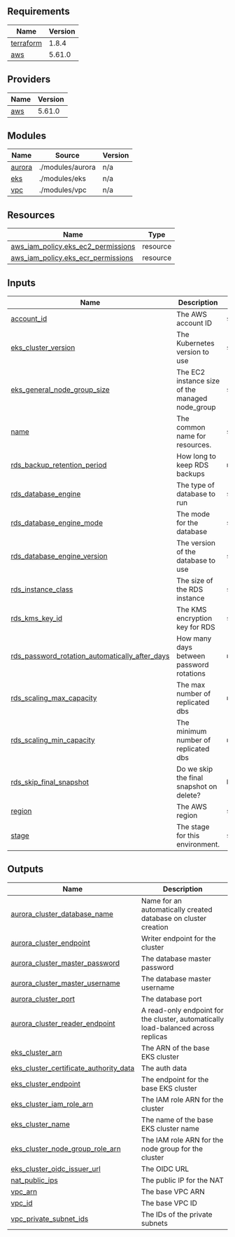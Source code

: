 <!-- BEGIN_TF_DOCS -->
## Requirements

| Name | Version |
|------|---------|
| <a name="requirement_terraform"></a> [terraform](#requirement\_terraform) | 1.8.4 |
| <a name="requirement_aws"></a> [aws](#requirement\_aws) | 5.61.0 |

## Providers

| Name | Version |
|------|---------|
| <a name="provider_aws"></a> [aws](#provider\_aws) | 5.61.0 |

## Modules

| Name | Source | Version |
|------|--------|---------|
| <a name="module_aurora"></a> [aurora](#module\_aurora) | ./modules/aurora | n/a |
| <a name="module_eks"></a> [eks](#module\_eks) | ./modules/eks | n/a |
| <a name="module_vpc"></a> [vpc](#module\_vpc) | ./modules/vpc | n/a |

## Resources

| Name | Type |
|------|------|
| [aws_iam_policy.eks_ec2_permissions](https://registry.terraform.io/providers/hashicorp/aws/5.61.0/docs/resources/iam_policy) | resource |
| [aws_iam_policy.eks_ecr_permissions](https://registry.terraform.io/providers/hashicorp/aws/5.61.0/docs/resources/iam_policy) | resource |

## Inputs

| Name | Description | Type | Default | Required |
|------|-------------|------|---------|:--------:|
| <a name="input_account_id"></a> [account\_id](#input\_account\_id) | The AWS account ID | `string` | n/a | yes |
| <a name="input_eks_cluster_version"></a> [eks\_cluster\_version](#input\_eks\_cluster\_version) | The Kubernetes version to use | `string` | n/a | yes |
| <a name="input_eks_general_node_group_size"></a> [eks\_general\_node\_group\_size](#input\_eks\_general\_node\_group\_size) | The EC2 instance size of the managed node\_group | `string` | `"t3.medium"` | no |
| <a name="input_name"></a> [name](#input\_name) | The common name for resources. | `string` | n/a | yes |
| <a name="input_rds_backup_retention_period"></a> [rds\_backup\_retention\_period](#input\_rds\_backup\_retention\_period) | How long to keep RDS backups | `number` | `0` | no |
| <a name="input_rds_database_engine"></a> [rds\_database\_engine](#input\_rds\_database\_engine) | The type of database to run | `string` | `"aurora-postgresql"` | no |
| <a name="input_rds_database_engine_mode"></a> [rds\_database\_engine\_mode](#input\_rds\_database\_engine\_mode) | The mode for the database | `string` | `"provisioned"` | no |
| <a name="input_rds_database_engine_version"></a> [rds\_database\_engine\_version](#input\_rds\_database\_engine\_version) | The version of the database to use | `string` | `"15.3"` | no |
| <a name="input_rds_instance_class"></a> [rds\_instance\_class](#input\_rds\_instance\_class) | The size of the RDS instance | `string` | `"db.serverless"` | no |
| <a name="input_rds_kms_key_id"></a> [rds\_kms\_key\_id](#input\_rds\_kms\_key\_id) | The KMS encryption key for RDS | `string` | n/a | yes |
| <a name="input_rds_password_rotation_automatically_after_days"></a> [rds\_password\_rotation\_automatically\_after\_days](#input\_rds\_password\_rotation\_automatically\_after\_days) | How many days between password rotations | `number` | `5` | no |
| <a name="input_rds_scaling_max_capacity"></a> [rds\_scaling\_max\_capacity](#input\_rds\_scaling\_max\_capacity) | The max number of replicated dbs | `number` | `10` | no |
| <a name="input_rds_scaling_min_capacity"></a> [rds\_scaling\_min\_capacity](#input\_rds\_scaling\_min\_capacity) | The minimum number of replicated dbs | `number` | `2` | no |
| <a name="input_rds_skip_final_snapshot"></a> [rds\_skip\_final\_snapshot](#input\_rds\_skip\_final\_snapshot) | Do we skip the final snapshot on delete? | `bool` | `true` | no |
| <a name="input_region"></a> [region](#input\_region) | The AWS region | `string` | n/a | yes |
| <a name="input_stage"></a> [stage](#input\_stage) | The stage for this environment. | `string` | `"prod"` | no |

## Outputs

| Name | Description |
|------|-------------|
| <a name="output_aurora_cluster_database_name"></a> [aurora\_cluster\_database\_name](#output\_aurora\_cluster\_database\_name) | Name for an automatically created database on cluster creation |
| <a name="output_aurora_cluster_endpoint"></a> [aurora\_cluster\_endpoint](#output\_aurora\_cluster\_endpoint) | Writer endpoint for the cluster |
| <a name="output_aurora_cluster_master_password"></a> [aurora\_cluster\_master\_password](#output\_aurora\_cluster\_master\_password) | The database master password |
| <a name="output_aurora_cluster_master_username"></a> [aurora\_cluster\_master\_username](#output\_aurora\_cluster\_master\_username) | The database master username |
| <a name="output_aurora_cluster_port"></a> [aurora\_cluster\_port](#output\_aurora\_cluster\_port) | The database port |
| <a name="output_aurora_cluster_reader_endpoint"></a> [aurora\_cluster\_reader\_endpoint](#output\_aurora\_cluster\_reader\_endpoint) | A read-only endpoint for the cluster, automatically load-balanced across replicas |
| <a name="output_eks_cluster_arn"></a> [eks\_cluster\_arn](#output\_eks\_cluster\_arn) | The ARN of the base EKS cluster |
| <a name="output_eks_cluster_certificate_authority_data"></a> [eks\_cluster\_certificate\_authority\_data](#output\_eks\_cluster\_certificate\_authority\_data) | The auth data |
| <a name="output_eks_cluster_endpoint"></a> [eks\_cluster\_endpoint](#output\_eks\_cluster\_endpoint) | The endpoint for the base EKS cluster |
| <a name="output_eks_cluster_iam_role_arn"></a> [eks\_cluster\_iam\_role\_arn](#output\_eks\_cluster\_iam\_role\_arn) | The IAM role ARN for the cluster |
| <a name="output_eks_cluster_name"></a> [eks\_cluster\_name](#output\_eks\_cluster\_name) | The name of the base EKS cluster name |
| <a name="output_eks_cluster_node_group_role_arn"></a> [eks\_cluster\_node\_group\_role\_arn](#output\_eks\_cluster\_node\_group\_role\_arn) | The IAM role ARN for the node group for the cluster |
| <a name="output_eks_cluster_oidc_issuer_url"></a> [eks\_cluster\_oidc\_issuer\_url](#output\_eks\_cluster\_oidc\_issuer\_url) | The OIDC URL |
| <a name="output_nat_public_ips"></a> [nat\_public\_ips](#output\_nat\_public\_ips) | The public IP for the NAT |
| <a name="output_vpc_arn"></a> [vpc\_arn](#output\_vpc\_arn) | The base VPC ARN |
| <a name="output_vpc_id"></a> [vpc\_id](#output\_vpc\_id) | The base VPC ID |
| <a name="output_vpc_private_subnet_ids"></a> [vpc\_private\_subnet\_ids](#output\_vpc\_private\_subnet\_ids) | The IDs of the private subnets |
<!-- END_TF_DOCS -->